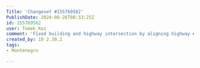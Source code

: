 ```yaml
---
Title: 'Changeset #155769562'
PublishDate: 2024-08-26T08:33:25Z
id: 155769562
user: Tomek_Koz
comment: 'Fixed building and highway intersection by aligning highway #tomtom #tt_mapfeedback'
created_by: iD 2.30.2
tags:
- Montenegro

---
```

